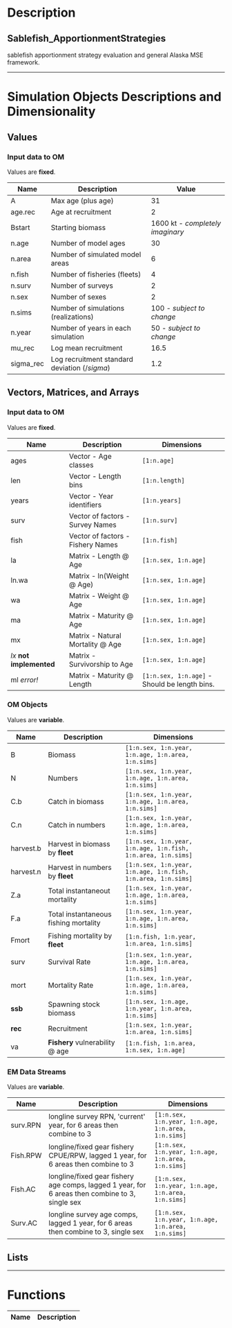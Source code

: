 # Description
## Sablefish_ApportionmentStrategies
sablefish apportionment strategy evaluation and general Alaska MSE framework.

***
# Simulation Objects Descriptions and Dimensionality

## Values

### Input data to OM
Values are **fixed**.

Name              | Description                       | Value
------------------|-----------------------------------|-------------------
A                 | Max age (plus age)                | 31
age.rec           | Age at recruitment                | 2
Bstart            | Starting biomass                  | 1600 kt - *completely imaginary*
n.age             | Number of model ages              | 30
n.area            | Number of simulated model areas   | 6
n.fish            | Number of fisheries (fleets)      | 4
n.surv            | Number of surveys                 | 2
n.sex             | Number of sexes                   | 2
n.sims            | Number of simulations (realizations) | 100 - *subject to change*
n.year            | Number of years in each simulation | 50 - *subject to change*    
mu_rec            | Log mean recruitment              | 16.5
sigma_rec         | Log recruitment standard deviation ($/sigma$) | 1.2



## Vectors, Matrices, and Arrays

### Input data to OM
Values are **fixed**. 

Name              | Description                       | Dimensions
------------------|-----------------------------------|----------------------------------
ages              | Vector - Age classes              | `[1:n.age]`
len               | Vector - Length bins              | `[1:n.length]`
years             | Vector - Year identifiers         | `[1:n.years]`
surv              | Vector of factors - Survey Names  | `[1:n.surv]`
fish              | Vector of factors - Fishery Names | `[1:n.fish]`
la                | Matrix - Length @ Age             | `[1:n.sex, 1:n.age]`
ln.wa             | Matrix - ln(Weight @ Age)         | `[1:n.sex, 1:n.age]`
wa                | Matrix - Weight @ Age             | `[1:n.sex, 1:n.age]`
ma                | Matrix - Maturity @ Age           | `[1:n.sex, 1:n.age]`
mx                | Matrix - Natural Mortality @ Age  | `[1:n.sex, 1:n.age]`
*lx* **not implemented** | Matrix - Survivorship to Age      | `[1:n.sex, 1:n.age]`
ml *error!*       | Matrix - Maturity @ Length        | `[1:n.sex, 1:n.age]` - Should be length bins.

### OM Objects
Values are **variable**.

Name      | Description                       | Dimensions
----------|-----------------------------------|----------------------------------
B         | Biomass                           | `[1:n.sex, 1:n.year, 1:n.age, 1:n.area, 1:n.sims]`
N         | Numbers                           | `[1:n.sex, 1:n.year, 1:n.age, 1:n.area, 1:n.sims]`
C.b       | Catch in biomass                  | `[1:n.sex, 1:n.year, 1:n.age, 1:n.area, 1:n.sims]`
C.n       | Catch in numbers                  | `[1:n.sex, 1:n.year, 1:n.age, 1:n.area, 1:n.sims]`
harvest.b | Harvest in biomass by **fleet**   | `[1:n.sex, 1:n.year, 1:n.age, 1:n.fish, 1:n.area, 1:n.sims]`
harvest.n | Harvest in numbers by **fleet**   | `[1:n.sex, 1:n.year, 1:n.age, 1:n.fish, 1:n.area, 1:n.sims]`
Z.a       | Total instantaneout mortality     | `[1:n.sex, 1:n.year, 1:n.age, 1:n.area, 1:n.sims]`
F.a       | Total instantaneous fishing mortality | `[1:n.sex, 1:n.year, 1:n.age, 1:n.area, 1:n.sims]`
Fmort     | Fishing mortality by **fleet**    | `[1:n.fish, 1:n.year, 1:n.area, 1:n.sims]`
surv      | Survival Rate                     | `[1:n.sex, 1:n.year, 1:n.age, 1:n.area, 1:n.sims]`
mort      | Mortality Rate                    | `[1:n.sex, 1:n.year, 1:n.age, 1:n.area, 1:n.sims]`
**ssb**   | Spawning stock biomass            | `[1:n.sex, 1:n.age, 1:n.year, 1:n.area, 1:n.sims]`
**rec**   | Recruitment                       | `[1:n.sex, 1:n.year, 1:n.area, 1:n.sims]`
va        | **Fishery** vulnerability @ age   | `[1:n.fish, 1:n.area, 1:n.sex, 1:n.age]`

### EM Data Streams
Values are **variable**.

Name      | Description                       | Dimensions
----------|-----------------------------------|----------------------------------
surv.RPN  | longline survey RPN, 'current' year, for 6 areas then combine to 3 | `[1:n.sex, 1:n.year, 1:n.age, 1:n.area, 1:n.sims]`
Fish.RPW  | longline/fixed gear fishery CPUE/RPW, lagged 1 year, for 6 areas then combine to 3 | `[1:n.sex, 1:n.year, 1:n.age, 1:n.area, 1:n.sims]`
Fish.AC   | longline/fixed gear fishery age comps, lagged 1 year, for 6 areas then combine to 3, single sex | `[1:n.sex, 1:n.year, 1:n.age, 1:n.area, 1:n.sims]`
Surv.AC   | longline survey age comps, lagged 1 year, for 6 areas then combine to 3, single sex | `[1:n.sex, 1:n.year, 1:n.age, 1:n.area, 1:n.sims]`


## Lists

***
# Functions

Name                                             | Description
-------------------------------------------------|-----------------------------------

